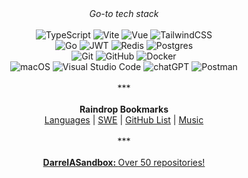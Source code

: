 <div align="center"><em>Go-to tech stack</em></div>

<br />

<div>
  <div align="center">
    <img
      src="https://img.shields.io/badge/typescript-%23007ACC.svg?style=for-the-badge&logo=typescript&logoColor=white"
      alt="TypeScript"
    />
    <img
      src="https://img.shields.io/badge/vite-%23646CFF.svg?style=for-the-badge&logo=vite&logoColor=white"
      alt="Vite"
    />
    <img
      src="https://img.shields.io/badge/vuejs-%2335495e.svg?style=for-the-badge&logo=vuedotjs&logoColor=%234FC08D"
      alt="Vue"
    />
    <img
      src="https://img.shields.io/badge/tailwindcss-%2338B2AC.svg?style=for-the-badge&logo=tailwind-css&logoColor=white"
      alt="TailwindCSS"
    />
  </div>

  <div align="center">
    <img
      src="https://img.shields.io/badge/go-%2300ADD8.svg?style=for-the-badge&logo=go&logoColor=white"
      alt="Go"
    />
    <img
      src="https://img.shields.io/badge/JWT-black?style=for-the-badge&logo=JSON%20web%20tokens"
      alt="JWT"
    />
    <img
      src="https://img.shields.io/badge/redis-%23DD0031.svg?style=for-the-badge&logo=redis&logoColor=white"
      alt="Redis"
    />
    <img
      src="https://img.shields.io/badge/postgres-%23316192.svg?style=for-the-badge&logo=postgresql&logoColor=white"
      alt="Postgres"
    />
  </div>

  <div align="center">
    <img
      src="https://img.shields.io/badge/git-%23F05033.svg?style=for-the-badge&logo=git&logoColor=white"
      alt="Git"
    />
    <img
      src="https://img.shields.io/badge/github-%23121011.svg?style=for-the-badge&logo=github&logoColor=white"
      alt="GitHub"
    />
    <img
      src="https://img.shields.io/badge/docker-%230db7ed.svg?style=for-the-badge&logo=docker&logoColor=white"
      alt="Docker"
    />
  </div>

  <div align="center">
    <img
      src="https://img.shields.io/badge/mac%20os-000000?style=for-the-badge&logo=macos&logoColor=F0F0F0"
      alt="macOS"
    />
    <img
      src="https://img.shields.io/badge/Visual%20Studio%20Code-0078d7.svg?style=for-the-badge&logo=visual-studio-code&logoColor=white"
      alt="Visual Studio Code"
    />
    <img
      src="https://img.shields.io/badge/chatGPT-74aa9c?style=for-the-badge&logo=openai&logoColor=white"
      alt="chatGPT"
    />
    <img
      src="https://img.shields.io/badge/Postman-FF6C37?style=for-the-badge&logo=postman&logoColor=white"
      alt="Postman"
    />
  </div>
</div>

<br />

<div align="center">***</div>

<br />

<div align="center">
  <strong>Raindrop Bookmarks</strong><br />
  <a href="https://raindrop.io/DarrelA/languages-48410892">Languages</a> |
  <a href="https://raindrop.io/DarrelA/swe-48386257">SWE</a> |
  <a href="https://raindrop.io/DarrelA/repos-48517024">GitHub List</a> |
  <a href="https://raindrop.io/DarrelA/yt-mix-48863504">Music</a> 
</div>

<br />

<div align="center">***</div>

<br />

<div align="center">
  <a href="https://github.com/DarrelASandbox"
    ><b>DarrelASandbox: </b>Over 50 repositories!</a
  >
</div>
